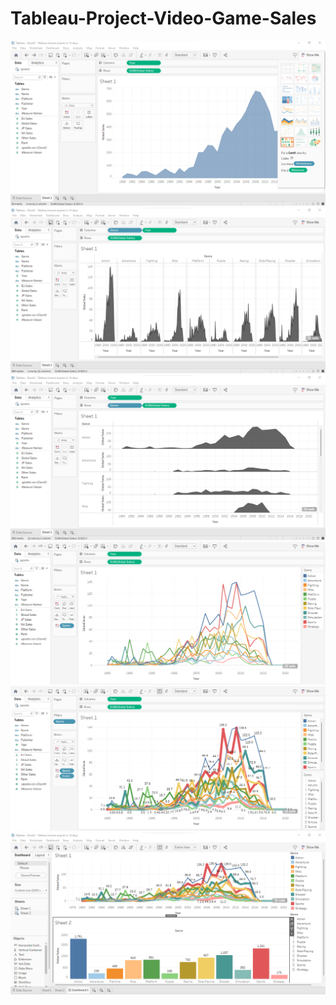 # Tableau-Project-Video-Game-Sales

<div align="center">
    <img src="Images/yearly sum.png">
    <img src="Images/genre.png">
    <img src="Images/Screenshot 2023-10-15 002919.png">
    <img src="Images/Screenshot 2023-10-15 003031.png">
    <img src="Images/Screenshot 2023-10-15 003411.png">
    <img src="Images/Dashboard.png">
</div>
